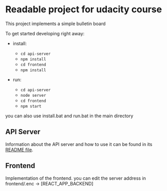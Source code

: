 # Readable project for udacity course

This project implements a simple bulletin board

To get started developing right away:

* install:
    - `cd api-server`
    - `npm install`
    - `cd frontend`
    - `npm install`

* run:
    - `cd api-server`
    - `node server`
    - `cd frontend`
    - `npm start`

you can also use install.bat and run.bat in the main directory


## API Server

Information about the API server and how to use it can be found in its [README file](api-server/README.md).

## Frontend

Implementation of the frontend.
you can edit the server address in frontend/.enc -> [REACT_APP_BACKEND]

